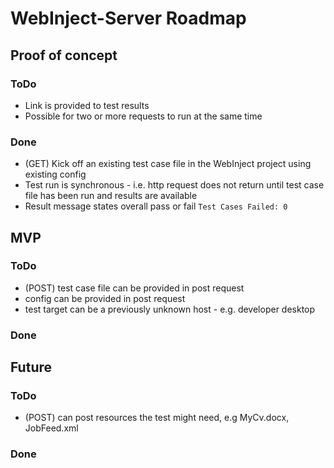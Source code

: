 # WebInject-Server Roadmap

## Proof of concept

### ToDo
* Link is provided to test results
* Possible for two or more requests to run at the same time

### Done
* (GET) Kick off an existing test case file in the WebInject project using existing config
* Test run is synchronous - i.e. http request does not return until test case file has been run and results are available
* Result message states overall pass or fail `Test Cases Failed: 0`

## MVP

### ToDo
* (POST) test case file can be provided in post request
* config can be provided in post request
* test target can be a previously unknown host - e.g. developer desktop

### Done

## Future

### ToDo
* (POST) can post resources the test might need, e.g MyCv.docx, JobFeed.xml

### Done


